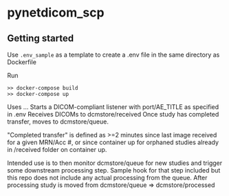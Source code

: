 # pynetdicom_scp

## Getting started

Use <code>.env_sample</code> as a template to create a .env file in the same
directory as Dockerfile

Run
```
>> docker-compose build
>> docker-compose up
```

Uses
...
Starts a DICOM-compliant listener with port/AE_TITLE as specified in .env
Receives DICOMs to dcmstore/received
Once study has completed transfer, moves to dcmstore/queue.

"Completed transfer" is defined as >=2 minutes since last image received for
a given MRN/Acc #, or since container up for orphaned studies already in
/received folder on container up.

Intended use is to then monitor dcmstore/queue for new studies and trigger
some downstream processing step. Sample hook for that step included but this
repo does not include any actual processing from the queue. After
processing study is moved from dcmstore/queue => dcmstore/processed

